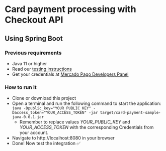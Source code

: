 # Card payment processing with Checkout API

## Using Spring Boot

### Previous requirements
- Java 11 or higher
- Read our [testing instructions](https://www.mercadopago.com/developers/en/guides/payments/api/testing)
- Get your credentials at [Mercado Pago Developers Panel](https://www.mercadopago.com/developers/panel)

### How to run it

- Clone or download this project
- Open a terminal and run the following command to start the application: `java -Dpublic_key="YOUR_PUBLIC_KEY" -Daccess_token="YOUR_ACCESS_TOKEN" -jar target/card-payment-sample-java-0.0.1.jar` 
  - Remember to replace values _YOUR_PUBLIC_KEY_ and _YOUR_ACCESS_TOKEN_ with the corresponding Credentials from your account.
- Navigate to http://localhost:8080 in your browser
- Done! Now test the integration :white_check_mark: